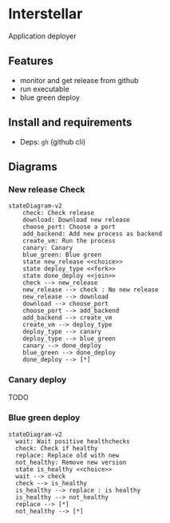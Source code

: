 # Interstellar

Application deployer

## Features

- monitor and get release from github
- run executable
- blue green deploy

## Install and requirements

- Deps: `gh` (github cli)

## Diagrams

### New release Check

```mermaid
stateDiagram-v2
    check: Check release
    download: Download new release
    choose_port: Choose a port
    add_backend: Add new process as backend
    create_vm: Run the process
    canary: Canary
    blue_green: Blue green
    state new_release <<choice>>
    state deploy_type <<fork>>
    state done_deploy <<join>>
    check --> new_release
    new_release --> check : No new release
    new_release --> download
    download --> choose_port
    choose_port --> add_backend 
    add_backend --> create_vm
    create_vm --> deploy_type
    deploy_type --> canary
    deploy_type --> blue_green
    canary --> done_deploy
    blue_green --> done_deploy
    done_deploy --> [*]
```

### Canary deploy

TODO

### Blue green deploy

```mermaid
stateDiagram-v2
  wait: Wait positive healthchecks
  check: Check if healthy
  replace: Replace old with new
  not_healthy: Remove new version
  state is_healthy <<choice>>
  wait --> check
  check --> is_healthy
  is_healthy --> replace : is healthy
  is_healthy --> not_healthy
  replace --> [*]
  not_healthy --> [*]
```
